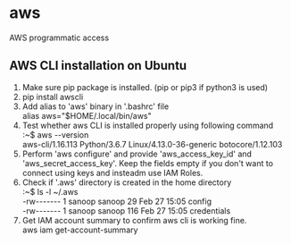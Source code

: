 # aws
AWS programmatic access

AWS CLI installation on Ubuntu
----------------------------

1) Make sure pip package is installed. (pip or pip3 if python3 is used)  
2) pip install awscli  
3) Add alias to 'aws' binary in '.bashrc' file  
    alias aws="$HOME/.local/bin/aws"  
4) Test whether aws CLI is installed properly using following command  
    :~$ aws --version  
    aws-cli/1.16.113 Python/3.6.7 Linux/4.13.0-36-generic botocore/1.12.103  
5) Perform 'aws configure' and provide 'aws_access_key_id' and 'aws_secret_access_key'. Keep the fields empty if you don't want to connect using keys and insteadm use IAM Roles.  
6) Check if '.aws' directory is created in the home directory  
    :~$ ls -l ~/.aws  
    -rw------- 1 sanoop sanoop  29 Feb 27 15:05 config  
    -rw------- 1 sanoop sanoop 116 Feb 27 15:05 credentials  
7) Get IAM account summary to confirm aws cli is working fine.  
    aws iam get-account-summary  
